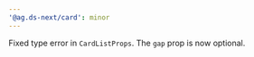 ```yaml
---
'@ag.ds-next/card': minor
---
```


Fixed type error in `CardListProps`. The `gap` prop is now optional.
